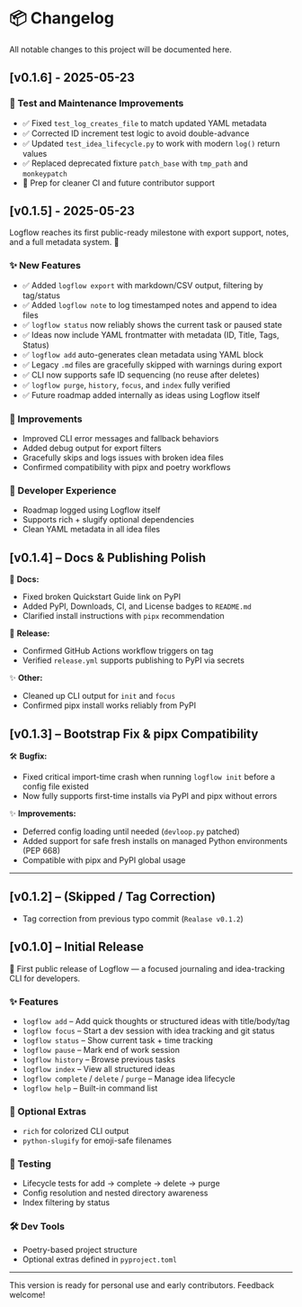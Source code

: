 # 📦 Changelog

All notable changes to this project will be documented here.

## [v0.1.6] - 2025-05-23

### 🧪 Test and Maintenance Improvements

- ✅ Fixed `test_log_creates_file` to match updated YAML metadata
- ✅ Corrected ID increment test logic to avoid double-advance
- ✅ Updated `test_idea_lifecycle.py` to work with modern `log()` return values
- ✅ Replaced deprecated fixture `patch_base` with `tmp_path` and `monkeypatch`
- 🧹 Prep for cleaner CI and future contributor support

## [v0.1.5] - 2025-05-23

Logflow reaches its first public-ready milestone with export support, notes, and a full metadata system. 🎉

### ✨ New Features
- ✅ Added `logflow export` with markdown/CSV output, filtering by tag/status
- ✅ Added `logflow note` to log timestamped notes and append to idea files
- ✅ `logflow status` now reliably shows the current task or paused state
- ✅ Ideas now include YAML frontmatter with metadata (ID, Title, Tags, Status)
- ✅ `logflow add` auto-generates clean metadata using YAML block
- ✅ Legacy `.md` files are gracefully skipped with warnings during export
- ✅ CLI now supports safe ID sequencing (no reuse after deletes)
- ✅ `logflow purge`, `history`, `focus`, and `index` fully verified
- ✅ Future roadmap added internally as ideas using Logflow itself

### 🔧 Improvements
- Improved CLI error messages and fallback behaviors
- Added debug output for export filters
- Gracefully skips and logs issues with broken idea files
- Confirmed compatibility with pipx and poetry workflows

### 📁 Developer Experience
- Roadmap logged using Logflow itself
- Supports rich + slugify optional dependencies
- Clean YAML metadata in all idea files


## [v0.1.4] – Docs & Publishing Polish

📘 **Docs:**
- Fixed broken Quickstart Guide link on PyPI
- Added PyPI, Downloads, CI, and License badges to `README.md`
- Clarified install instructions with `pipx` recommendation

🚀 **Release:**
- Confirmed GitHub Actions workflow triggers on tag
- Verified `release.yml` supports publishing to PyPI via secrets

✨ **Other:**
- Cleaned up CLI output for `init` and `focus`
- Confirmed pipx install works reliably from PyPI

## [v0.1.3] – Bootstrap Fix & pipx Compatibility

🛠 **Bugfix:**
- Fixed critical import-time crash when running `logflow init` before a config file existed
- Now fully supports first-time installs via PyPI and pipx without errors

✨ **Improvements:**
- Deferred config loading until needed (`devloop.py` patched)
- Added support for safe fresh installs on managed Python environments (PEP 668)
- Compatible with pipx and PyPI global usage

---

## [v0.1.2] – (Skipped / Tag Correction)

- Tag correction from previous typo commit (`Realase v0.1.2`)

## [v0.1.0] – Initial Release

🎉 First public release of Logflow — a focused journaling and idea-tracking CLI for developers.

### ✨ Features

- `logflow add` – Add quick thoughts or structured ideas with title/body/tag
- `logflow focus` – Start a dev session with idea tracking and git status
- `logflow status` – Show current task + time tracking
- `logflow pause` – Mark end of work session
- `logflow history` – Browse previous tasks
- `logflow index` – View all structured ideas
- `logflow complete` / `delete` / `purge` – Manage idea lifecycle
- `logflow help` – Built-in command list

### 🧩 Optional Extras

- `rich` for colorized CLI output
- `python-slugify` for emoji-safe filenames

### 🧪 Testing

- Lifecycle tests for add → complete → delete → purge
- Config resolution and nested directory awareness
- Index filtering by status

### 🛠 Dev Tools

- Poetry-based project structure
- Optional extras defined in `pyproject.toml`

---

This version is ready for personal use and early contributors. Feedback welcome!
